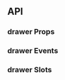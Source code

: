 ## API

### drawer Props

<field-table :data="drawerProps"/>

### drawer Events

<field-table :data="drawerEvents" type="emits" />

### drawer Slots

<field-table :data="drawerSlots"  type="slots"/>

<script setup>
import { ref } from 'vue';

const drawerProps = ref([
  {
    name: 'visible (v-model)',
    desc: '抽屉是否可见',
    type: 'boolean',
    value: '`false`',
  },
  {
    name: 'default-visible',
    desc: '抽屉默认是否可见（非受控模式）',
    type: 'boolean',
    value: '`false`',
  },
  {
    name: 'placement',
    desc: '抽屉放置的位置',
    type: "'top' | 'right' | 'bottom' | 'left'",
    value: "'right'",
  },
  {
    name: 'title',
    desc: '标题',
    type: 'string',
    value: '-',
  },
  {
    name: 'mask',
    desc: '是否显示遮罩层',
    type: 'boolean',
    value: '`true`',
  },
  {
    name: 'mask-closable',
    desc: '点击遮罩层是否可以关闭',
    type: 'boolean',
    value: '`true`',
  },
  {
    name: 'closable',
    desc: '是否展示关闭按钮',
    type: 'boolean',
    value: '`true`',
  },
  {
    name: 'ok-text',
    desc: '确认按钮的内容',
    type: 'string',
    value: '-',
  },
  {
    name: 'cancel-text',
    desc: '取消按钮的内容',
    type: 'string',
    value: '-',
  },
  {
    name: 'ok-loading',
    desc: '确认按钮是否为加载中状态',
    type: 'boolean',
    value: '`false`',
  },
  {
    name: 'ok-button-props',
    desc: '确认按钮的Props',
    type: 'ButtonProps',
    value: '-',
  },
  {
    name: 'cancel-button-props',
    desc: '取消按钮的Props',
    type: 'ButtonProps',
    value: '-',
  },
  {
    name: 'unmount-on-close',
    desc: '关闭时是否卸载节点',
    type: 'boolean',
    value: 'false',
  },
  {
    name: 'width',
    desc: '抽屉的宽度（仅在placement为right,left时可用）',
    type: 'number | string',
    value: '250',
  },
  {
    name: 'height',
    desc: '抽屉的高度（仅在placement为top,bottom时可用）',
    type: 'number | string',
    value: '250',
  },
  {
    name: 'popup-container',
    desc: '弹出框的挂载容器',
    type: 'string | HTMLElement',
    value: "'body'",
  },
  {
    name: 'drawer-style',
    desc: '抽屉的样式',
    type: 'CSSProperties',
    value: '-',
  },
  {
    name: 'body-class',
    desc: '抽屉内容部分的类名',
    type: 'ClassName',
    value: '-',
  },
  {
    name: 'body-style',
    desc: '抽屉内容部分的样式',
    type: 'StyleValue',
    value: '-',
  },
  {
    name: 'on-before-ok',
    desc: '触发 ok 事件前的回调函数。如果返回 false 则不会触发后续事件，也可使用 done 进行异步关闭。',
    type: '(done: (closed: boolean) => void) => void | boolean | Promise<void | boolean>',
    value: '-',
  },
  {
    name: 'on-before-cancel',
    desc: '触发 cancel 事件前的回调函数。如果返回 false 则不会触发后续事件。',
    type: '() => boolean',
    value: '-',
  },
  {
    name: 'esc-to-close',
    desc: '是否支持 ESC 键关闭抽屉',
    type: 'boolean',
    value: 'true',
  },
  {
    name: 'render-to-body',
    desc: '抽屉是否挂载在 body 元素下',
    type: 'boolean',
    value: 'true',
  },
  {
    name: 'header',
    desc: '是否展示头部内容',
    type: 'boolean',
    value: 'true',
  },
  {
    name: 'footer',
    desc: '是否展示底部内容',
    type: 'boolean',
    value: 'true',
  },
  {
    name: 'hide-cancel',
    desc: '是否隐藏取消按钮',
    type: 'boolean',
    value: 'false)',
  },
]);

const drawerEvents = ref([
  {
    name: 'ok',
    desc: '点击确定按钮时触发',
    type: {
      ev: 'MouseEvent'
    },
    value: '-',
  },
  {
    name: 'cancel',
    desc: '点击取消、关闭按钮时触发',
    type: {
      ev: 'MouseEvent | KeyboardEvent'
    },
    value: '-',
  },
  {
    name: 'open',
    desc: '抽屉打开后（动画结束）触发',
    type: '-',
    value: '-',
  },
  {
    name: 'close',
    desc: '抽屉关闭后（动画结束）触发',
    type: '-',
    value: '-',
  },
  {
    name: 'before-open',
    desc: '对话框打开前触发',
    type: '-',
    value: '-',
  },
  {
    name: 'before-close',
    desc: '对话框关闭前触发',
    type: '-',
    value: '-',
  },
]);

const drawerSlots = ref([
  {
    name: 'header',
    desc: '页眉',
    type: '-',
    value: '-',
  },
  {
    name: 'title',
    desc: '标题',
    type: '-',
    value: '-',
  },
  {
    name: 'footer',
    desc: '页脚',
    type: '-',
    value: '-',
  },
]);
</script>
